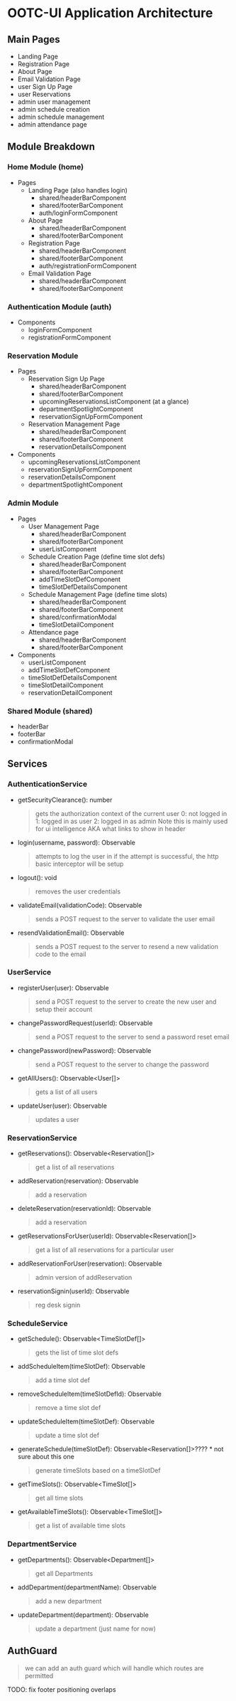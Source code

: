 # OOTC-UI Application Architecture

## Main Pages
* Landing Page
* Registration Page
* About Page
* Email Validation Page
* user Sign Up Page
* user Reservations
* admin user management
* admin schedule creation
* admin schedule management
* admin attendance page

## Module Breakdown
### Home Module (home)
* Pages
	* Landing Page (also handles login)
		* shared/headerBarComponent
		* shared/footerBarComponent
		* auth/loginFormComponent
	* About Page
		* shared/headerBarComponent
		* shared/footerBarComponent
	* Registration Page
		* shared/headerBarComponent
		* shared/footerBarComponent
		* auth/registrationFormComponent
	* Email Validation Page
		* shared/headerBarComponent
		* shared/footerBarComponent

### Authentication Module (auth)
* Components
	* loginFormComponent
	* registrationFormComponent

### Reservation Module
* Pages
	* Reservation Sign Up Page
		* shared/headerBarComponent
		* shared/footerBarComponent
		* upcomingReservationsListComponent (at a glance)
		* departmentSpotlightComponent
		* reservationSignUpFormComponent
	* Reservation Management Page
		* shared/headerBarComponent
		* shared/footerBarComponent
		* reservationDetailsComponent
* Components
	* upcomingReservationsListComponent
	* reservationSignUpFormComponent
	* reservationDetailsComponent
	* departmentSpotlightComponent

### Admin Module
* Pages 
	* User Management Page
		* shared/headerBarComponent
		* shared/footerBarComponent
		* userListComponent
	* Schedule Creation Page (define time slot defs)
		* shared/headerBarComponent
		* shared/footerBarComponent
		* addTimeSlotDefComponent
		* timeSlotDefDetailsComponent
	* Schedule Management Page (define time slots)
		* shared/headerBarComponent
		* shared/footerBarComponent
		* shared/confirmationModal
		* timeSlotDetailComponent
	* Attendance page
		* shared/headerBarComponent
		* shared/footerBarComponent
* Components
	* userListComponent
	* addTimeSlotDefComponent
	* timeSlotDefDetailsComponent
	* timeSlotDetailComponent
	* reservationDetailComponent

### Shared Module (shared)
* headerBar
* footerBar
* confirmationModal

## Services
### AuthenticationService
* getSecurityClearance(): number
	> gets the authorization context of the current user
	> 0: not logged in
	> 1: logged in as user
	> 2: logged in as admin
	> Note this is mainly used for ui intelligence AKA what links to show in header
* login(username, password): Observable<boolean>
	> attempts to log the user in
	> if the attempt is successful, the http basic interceptor will be setup
* logout(): void
	> removes the user credentials
* validateEmail(validationCode): Observable<boolean>
	> sends a POST request to the server to validate the user email
* resendValidationEmail(): Observable<boolean>
	> sends a POST request to the server to resend a new validation code to the email

### UserService
* registerUser(user): Observable<User>
	> send a POST request to the server to create the new user and setup their account
* changePasswordRequest(userId): Observable<boolean>
	> send a POST request to the server to send a password reset email
* changePassword(newPassword): Observable<boolean>
	> send a POST request to the server to change the password
* getAllUsers(): Observable<User[]>
	> gets a list of all users
* updateUser(user): Observable<User>
	> updates a user

### ReservationService
* getReservations(): Observable<Reservation[]>
	> get a list of all reservations
* addReservation(reservation): Observable<Reservation>
	> add a reservation
* deleteReservation(reservationId): Observable<boolean>
	> add a reservation
* getReservationsForUser(userId): Observable<Reservation[]>
	> get a list of all reservations for a particular user
* addReservationForUser(reservation): Observable<Reservation>
	> admin version of addReservation
* reservationSignin(userId): Observable<boolean>
	> reg desk signin

### ScheduleService
* getSchedule(): Observable<TimeSlotDef[]>
	> gets the list of time slot defs
* addScheduleItem(timeSlotDef): Observable<TimeSlot>
	> add a time slot def
* removeScheduleItem(timeSlotDefId): Observable<TimeSlot>
	> remove a time slot def	
* updateScheduleItem(timeSlotDef): Observable<TimeSlotDef>
	> update a time slot def
* generateSchedule(timeSlotDef): Observable<Reservation[]>???? * not sure about this one
	> generate timeSlots based on a timeSlotDef
* getTimeSlots(): Observable<TimeSlot[]>
	> get all time slots
* getAvailableTimeSlots(): Observable<TimeSlot[]>
	> get a list of available time slots

### DepartmentService
* getDepartments(): Observable<Department[]>
	> get all Departments
* addDepartment(departmentName): Observable<Department>
	> add a new department
* updateDepartment(department): Observable<Department>
	> update a department (just name for now)

## AuthGuard
> we can add an auth guard which will handle which routes are permitted

TODO:
fix footer positioning overlaps
